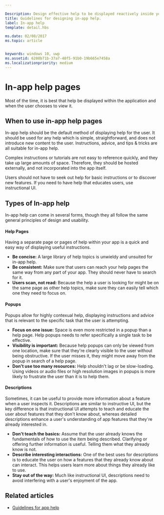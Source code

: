 ```yaml
---

Description: Design effective help to be displayed reactively inside your app.
title: Guidelines for designing in-app help.
label: In-app help
template: detail.hbs

ms.date: 02/08/2017
ms.topic: article


keywords: windows 10, uwp
ms.assetid: 6208b71b-37a7-40f5-91b0-19b665e7458a
ms.localizationpriority: medium
---
```


# In-app help pages

Most of the time, it is best that help be displayed within the application and when the user chooses to view it.

## When to use in-app help pages

In-app help should be the default method of displaying help for the user. It should be used for any help which is simple, straightforward, and does not introduce new content to the user. Instructions, advice, and tips & tricks are all suitable for in-app help.

Complex instructions or tutorials are not easy to reference quickly, and they take up large amounts of space. Therefore, they should be hosted externally, and not incorporated into the app itself.

Users should not have to seek out help for basic instructions or to discover new features. If you need to have help that educates users, use instructional UI.

## Types of In-app help

In-app help can come in several forms, though they all follow the same general principles of design and usability.

#### Help Pages

Having a separate page or pages of help within your app is a quick and easy way of displaying useful instructions.

-   **Be concise:** A large library of help topics is unwieldy and unsuited for in-app help.
-   **Be consistent:** Make sure that users can reach your help pages the same way from any part of your app. They should never have to search for it.
-   **Users scan, not read:** Because the help a user is looking for might be on the same page as other help topics, make sure they can easily tell which one they need to focus on.


#### Popups

Popups allow for highly contexual help, displaying instructions and advice that is relevant to the specific task that the user is attempting.

-   **Focus on one issue:** Space is even more restricted in a popup than a help page. Help popups needs to refer specifically a single task to be effective.
-   **Visibility is important:** Because help popups can only be viewed from one location, make sure that they're clearly visible to the user without being obstructive. If the user misses it, they might move away from the popup in search of a help page.
-   **Don't use too many resources:** Help shouldn't lag or be slow-loading. Using videos or audio files or high resolution images in popups is more likely to frustrate the user than it is to help them.

#### Descriptions

Sometimes, it can be useful to provide more information about a feature when a user inspects it. Descriptions are similar to instructive UI, but the key difference is that instructional UI attempts to teach and educate the user about features that they don't know about, whereas detailed descriptions enhance a user's understanding of app features that they're already interested in.

-   **Don't teach the basics:** Assume that the user already knows the fundamentals of how to use the item being described. Clarifying or offering further information is useful. Telling them what they already know is not.
-   **Describe interesting interactions:** One of the best uses for descriptions is to educate the user on how a features that they already know about can interact. This helps users learn more about things they already like to use.
-   **Stay out of the way:** Much like instructional UI, descriptions need to avoid interfering with a user's enjoyment of the app.

## Related articles

* [Guidelines for app help](guidelines-for-app-help.md)
